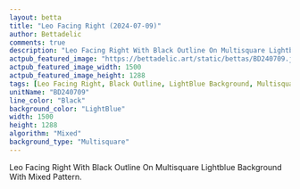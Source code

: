 ```yaml
---
layout: betta
title: "Leo Facing Right (2024-07-09)"
author: Bettadelic
comments: true
description: "Leo Facing Right With Black Outline On Multisquare Lightblue Background With Mixed Pattern."
actpub_featured_image: "https://bettadelic.art/static/bettas/BD240709.jpg"
actpub_featured_image_width: 1500
actpub_featured_image_height: 1288
tags: [Leo Facing Right, Black Outline, LightBlue Background, Multisquare Background Pattern, Mixed Pattern, July 2024]
unitName: "BD240709"
line_color: "Black"
background_color: "LightBlue"
width: 1500
height: 1288
algorithm: "Mixed"
background_type: "Multisquare"
---
```


Leo Facing Right With Black Outline On Multisquare Lightblue Background With Mixed Pattern.
